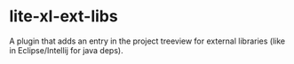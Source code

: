 # lite-xl-ext-libs
A plugin that adds an entry in the project treeview for external libraries (like in Eclipse/Intellij for java deps).
